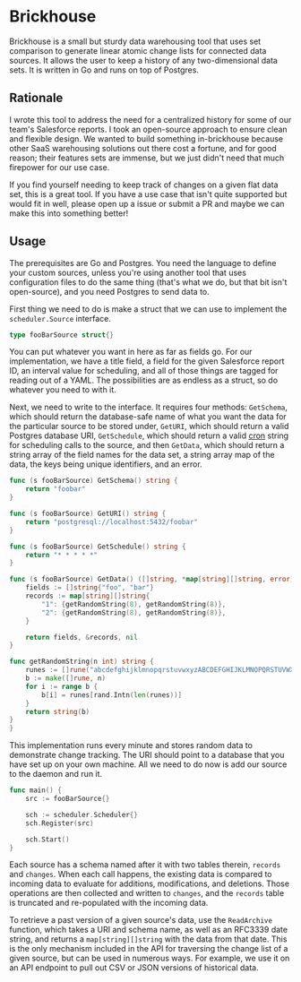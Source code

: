 # Brickhouse

Brickhouse is a small but sturdy data warehousing tool that uses set comparison to generate linear atomic change lists for connected data sources. It allows the user to keep a history of any two-dimensional data sets. It is written in Go and runs on top of Postgres.

## Rationale

I wrote this tool to address the need for a centralized history for some of our team's Salesforce reports. I took an open-source approach to ensure clean and flexible design. We wanted to build something in-brickhouse because other SaaS warehousing solutions out there cost a fortune, and for good reason; their features sets are immense, but we just didn't need that much firepower for our use case.

If you find yourself needing to keep track of changes on a given flat data set, this is a great tool. If you have a use case that isn't quite supported but would fit in well, please open up a issue or submit a PR and maybe we can make this into something better!

## Usage

The prerequisites are Go and Postgres. You need the language to define your custom sources, unless you're using another tool that uses configuration files to do the same thing (that's what we do, but that bit isn't open-source), and you need Postgres to send data to.

First thing we need to do is make a struct that we can use to implement the `scheduler.Source` interface.

```go
type fooBarSource struct{}
```

You can put whatever you want in here as far as fields go. For our implementation, we have a title field, a field for the given Salesforce report ID, an interval value for scheduling, and all of those things are tagged for reading out of a YAML. The possibilities are as endless as a struct, so do whatever you need to with it.

Next, we need to write to the interface. It requires four methods: `GetSchema`, which should return the database-safe name of what you want the data for the particular source to be stored under, `GetURI`, which should return a valid Postgres database URI, `GetSchedule`, which should return a valid [cron](https://en.wikipedia.org/wiki/Cron) string for scheduling calls to the source, and then `GetData`, which should return a string array of the field names for the data set, a string array map of the data, the keys being unique identifiers, and an error.

```go
func (s fooBarSource) GetSchema() string {
	return "foobar"
}

func (s fooBarSource) GetURI() string {
	return "postgresql://localhost:5432/foobar"
}

func (s fooBarSource) GetSchedule() string {
	return "* * * * *"
}

func (s fooBarSource) GetData() ([]string, *map[string][]string, error) {
	fields := []string{"foo", "bar"}
	records := map[string][]string{
		"1": {getRandomString(8), getRandomString(8)},
		"2": {getRandomString(8), getRandomString(8)},
	}

	return fields, &records, nil
}

func getRandomString(n int) string {
	runes := []rune("abcdefghijklmnopqrstuvwxyzABCDEFGHIJKLMNOPQRSTUVWXYZ")
	b := make([]rune, n)
	for i := range b {
		b[i] = runes[rand.Intn(len(runes))]
	}
	return string(b)
}
}
```

This implementation runs every minute and stores random data to demonstrate change tracking. The URI should point to a database that you have set up on your own machine. All we need to do now is add our source to the daemon and run it.

```go
func main() {
	src := fooBarSource{}

	sch := scheduler.Scheduler{}
	sch.Register(src)

	sch.Start()
}
```

Each source has a schema named after it with two tables therein, `records` and `changes`. When each call happens, the existing data is compared to incoming data to evaluate for additions, modifications, and deletions. Those operations are then collected and written to `changes`, and the `records` table is truncated and re-populated with the incoming data.

To retrieve a past version of a given source's data, use the `ReadArchive` function, which takes a URI and schema name, as well as an RFC3339 date string, and returns a `map[string][]string` with the data from that date. This is the only mechanism included in the API for traversing the change list of a given source, but can be used in numerous ways. For example, we use it on an API endpoint to pull out CSV or JSON versions of historical data.